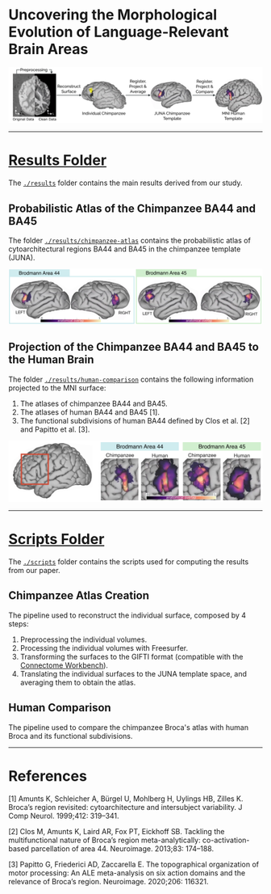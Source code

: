 # Uncovering the Morphological Evolution of Language-Relevant Brain Areas

![](./images/pipeline.png)

---

# [Results Folder](./results/)
The [`./results`](./results/) folder contains the main results derived from our study.

## Probabilistic Atlas of the Chimpanzee BA44 and BA45
The folder [`./results/chimpanzee-atlas`](./results/chimpanzee-atlas) contains the probabilistic atlas of cytoarchitectural regions BA44 and BA45 in the chimpanzee template (JUNA).

![](./images/chimp-atlas.png)


## Projection of the Chimpanzee BA44 and BA45 to the Human Brain

The folder [`./results/human-comparison`](./results/human-comparison) contains the following information projected to the MNI surface:
1. The atlases of chimpanzee BA44 and BA45.
2. The atlases of human BA44 and BA45 [1].
3. The functional subdivisions of human BA44 defined by Clos et al. [2] and Papitto et al. [3].

![](./images/comparison.png)


---


# [Scripts Folder](./scripts)
The [`./scripts`](./scripts/) folder contains the scripts used for computing the results from our paper.

## Chimpanzee Atlas Creation
The pipeline used to reconstruct the individual surface, composed by 4 steps:
1. Preprocessing the individual volumes.
2. Processing the individual volumes with Freesurfer.
3. Transforming the surfaces to the GIFTI format (compatible with the [Connectome Workbench](https://www.humanconnectome.org/software/connectome-workbench)).
4. Translating the individual surfaces to the JUNA template space, and averaging them to obtain the atlas.

## Human Comparison
The pipeline used to compare the chimpanzee Broca's atlas with human Broca and its functional subdivisions.

--- 

# References

[1] Amunts K, Schleicher A, Bürgel U, Mohlberg H, Uylings HB, Zilles K. Broca’s region revisited: cytoarchitecture and intersubject variability. J Comp Neurol. 1999;412: 319–341.

[2] Clos M, Amunts K, Laird AR, Fox PT, Eickhoff SB. Tackling the multifunctional nature of Broca’s region meta-analytically: co-activation-based parcellation of area 44. Neuroimage. 2013;83: 174–188.

[3] Papitto G, Friederici AD, Zaccarella E. The topographical organization of motor processing: An ALE meta-analysis on six action domains and the relevance of Broca’s region. Neuroimage. 2020;206: 116321.
